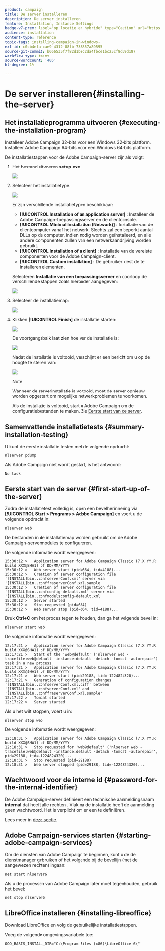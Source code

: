 ```yaml
---
product: campaign
title: De server installeren
description: De server installeren
feature: Installation, Instance Settings
badge-v7-prem: label="op locatie en hybride" type="Caution" url="https://experienceleague.adobe.com/docs/campaign-classic/using/installing-campaign-classic/architecture-and-hosting-models/hosting-models-lp/hosting-models.html?lang=nl" tooltip="Alleen van toepassing op on-premise en hybride implementaties"
audience: installation
content-type: reference
topic-tags: installing-campaign-in-windows-
exl-id: c0cb4efa-cae9-4312-88fb-738857a89595
source-git-commit: b666535f7f82d1b8c2da4fbce1bc25cf8d39d187
workflow-type: tm+mt
source-wordcount: '405'
ht-degree: 1%

---
```


# De server installeren{#installing-the-server}



## Het installatieprogramma uitvoeren {#executing-the-installation-program}

Installeer Adobe Campaign 32-bits voor een Windows 32-bits platform. Installeer Adobe Campaign 64-bits voor een Windows 64-bits platform.

De installatiestappen voor de Adobe Campaign-server zijn als volgt:

1. Het bestand uitvoeren **setup.exe**.

   ![](assets/s_ncs_install_installer_01.png)

1. Selecteer het installatietype.

   ![](assets/s_ncs_install_installer_01a.png)

   Er zijn verschillende installatietypen beschikbaar:

   * **[!UICONTROL Installation of an application server]** : Installeer de Adobe Campaign-toepassingsserver en de clientconsole.
   * **[!UICONTROL Minimal installation (Network)]** : Installatie van de clientcomputer vanaf het netwerk. Slechts zal een beperkt aantal DLLs op de computer, indien nodig worden geïnstalleerd, en alle andere componenten zullen van een netwerkaandrijving worden gebruikt.
   * **[!UICONTROL Installation of a client]** : Installatie van de vereiste componenten voor de Adobe Campaign-client.
   * **[!UICONTROL Custom installation]** : De gebruiker kiest de te installeren elementen.

   Selecteren **Installatie van een toepassingsserver** en doorloop de verschillende stappen zoals hieronder aangegeven:

   ![](assets/s_ncs_install_installer_02.png)

1. Selecteer de installatiemap:

   ![](assets/s_ncs_install_installer_03.png)

1. Klikken **[!UICONTROL Finish]** de installatie starten:

   ![](assets/s_ncs_install_installer_04.png)

   De voortgangsbalk laat zien hoe ver de installatie is:

   ![](assets/s_ncs_install_installer_05.png)

   Nadat de installatie is voltooid, verschijnt er een bericht om u op de hoogte te stellen van:

   ![](assets/s_ncs_install_installer_06.png)

   >[!NOTE]
   >
   >Wanneer de serverinstallatie is voltooid, moet de server opnieuw worden opgestart om mogelijke netwerkproblemen te voorkomen.

   Als de installatie is voltooid, start u Adobe Campaign om de configuratiebestanden te maken. Zie [Eerste start van de server](#first-start-up-of-the-server).

## Samenvattende installatietests {#summary-installation-testing}

U kunt de eerste installatie testen met de volgende opdracht:

```
nlserver pdump
```

Als Adobe Campaign niet wordt gestart, is het antwoord:

```
No task
```

## Eerste start van de server {#first-start-up-of-the-server}

Zodra de installatietest volledig is, open een bevelherinnering via **[!UICONTROL Start > Programs > Adobe Campaign]** en voert u de volgende opdracht in:

```
nlserver web
```

De bestanden in de installatiemap worden gebruikt om de Adobe Campaign-servermodules te configureren.

De volgende informatie wordt weergegeven:

```
15:30:12 >   Application server for Adobe Campaign Classic (7.X YY.R build XXX@SHA1) of DD/MM/YYYY
15:30:12 >   Web server start (pid=664, tid=4188)...
15:30:12 >   Creation of server configuration file '[INSTALL]bin..confserverConf.xml' server via '[INSTALL]bin..conffraserverConf.xml.sample
15:30:12 >   Creation of server configuration file '[INSTALL]bin..confconfig-default.xml' server via '[INSTALL]bin..confmodelsconfig-default.xml
15:30:12 >   Server started
15:30:12 >   Stop requested (pid=664)
15:30:12 >   Web server stop (pid=664, tid=4188)...
```

Druk **Ctrl+C** om het proces tegen te houden, dan ga het volgende bevel in:

```
nlserver start web
```

De volgende informatie wordt weergegeven:

```
12:17:21 >   Application server for Adobe Campaign Classic (7.X YY.R build XXX@SHA1) of DD/MM/YYYY
12:17:21 >   Start of the 'web@default' ('nlserver web -tracefile:web@default -instance:default -detach -tomcat -autorepair') task in a new process 
12:17:21 >   Application server for Adobe Campaign Classic (7.X YY.R build XXX@SHA1) of DD/MM/YYYY
12:17:21 >   Web server start (pid=29188, tid=-1224824320)...
12:17:21 >   Generation of configuration changes '[INSTALL]bin..confserverConf.xml.diff' between '[INSTALL]bin..confserverConf.xml' and '[INSTALL]bin..conffraserverConf.xml.sample'
12:17:22 >   Tomcat started
12:17:22 >   Server started
```

Als u het wilt stoppen, voert u in:

```
nlserver stop web
```

De volgende informatie wordt weergegeven:

```
12:18:31 >   Application server for Adobe Campaign Classic (7.X YY.R build XXX@SHA1) of DD/MM/YYYY
12:18:31 >   Stop requested for 'web@default' ('nlserver web -tracefile:web@default -instance:default -detach -tomcat -autorepair', pid=29188, tid=-1224824320)...
12:18:31 >   Stop requested (pid=29188)
12:18:31 >   Web server stopped (pid=29188, tid=-1224824320)...
```

## Wachtwoord voor de interne id {#password-for-the-internal-identifier}

De Adobe Campaign-server definieert een technische aanmeldingsnaam **internal** dat heeft alle rechten . Vlak na de installatie heeft de aanmelding geen wachtwoord. Het is verplicht om er een te definiëren.

Lees meer in [deze sectie](../../installation/using/configuring-campaign-server.md#internal-identifier).

## Adobe Campaign-services starten {#starting-adobe-campaign-services}

Om de diensten van Adobe Campaign te beginnen, kunt u de de dienstmanager gebruiken of het volgende bij de bevellijn (met de aangewezen rechten) ingaan:

```
net start nlserver6
```

Als u de processen van Adobe Campaign later moet tegenhouden, gebruik het bevel:

```
net stop nlserver6
```

## LibreOffice installeren {#installing-libreoffice}

Download LibreOffice en volg de gebruikelijke installatiestappen.

Voeg de volgende omgevingsvariabele toe:

```
OOO_BASIS_INSTALL_DIR="C:\Program Files (x86)\LibreOffice 6\"
```
